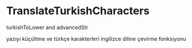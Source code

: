 # TranslateTurkishCharacters
turkishToLower and advancedStr 


yazıyı küçültme ve türkçe karakterleri ingilizce diline çevirme fonksiyonu
